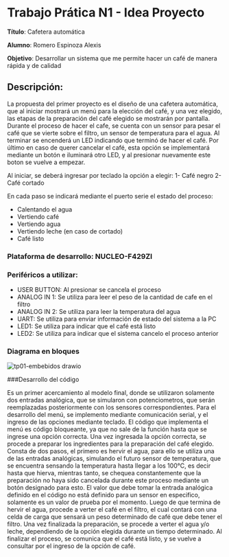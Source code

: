 # Trabajo Prática N1 - Idea Proyecto


**Título**: Cafetera automática

**Alumno**: Romero Espinoza Alexis

**Objetivo**: Desarrollar un sistema que me permite hacer un café de manera rápida y de calidad

## Descripción: 


La propuesta del primer proyecto es el diseño de una cafetera automática, que al iniciar mostrará un menú para la elección del café, y una vez elegido, las etapas de la preparación del café elegido se mostrarán por pantalla.
Durante el proceso de hacer el cafe, se cuenta con un sensor para pesar el café que se vierte sobre el filtro, un sensor de temperatura para el agua. Al terminar se encenderá un LED indicando que terminó de hacer el café.
 Por último en caso de querer cancelar el café, esta opción se implementará mediante un botón e iluminará otro LED, y al presionar nuevamente este boton se vuelve a empezar.

Al iniciar, se deberá ingresar por teclado la opción a elegir:
1- Café negro
2- Café cortado

En cada paso se indicará mediante el puerto serie el estado del proceso:
- Calentando el agua
- Vertiendo café
- Vertiendo agua
- Vertiendo leche (en caso de cortado)
- Café listo

### Plataforma de desarrollo: NUCLEO-F429ZI

### Periféricos a utilizar:

- USER BUTTON: Al presionar se cancela el proceso
- ANALOG IN 1: Se utiliza para leer el peso de la cantidad de cafe en el filtro
- ANALOG IN 2: Se utiliza para leer la temperatura del agua
- UART: Se utiliza para enviar información de estado del sistema a la PC
- LED1: Se utiliza para indicar que el café está listo
- LED2: Se utiliza para indicar que el sistema cancelo el proceso anterior


### Diagrama en bloques
  ![tp01-embebidos drawio](https://github.com/user-attachments/assets/736681c7-afa1-4870-8eff-f4d4d85f3bfb)

###Desarrollo del código

Es un primer acercamiento al modelo final, donde se utilizaron solamente dos entradas analógica, que se simularon con potenciometros, que serán reemplazadas posteriormente con los sensores correspondientes. Para el desarrollo del menú, se implemento mediante comunicación serial, y el ingreso de las opciones mediante teclado. El código que implementa el menú es código bloqueante, ya que no sale de la función hasta que se ingrese una opción correcta. Una vez ingresada la opción correcta, se procede a preparar los ingredientes para la preparación del café elegido. Consta de dos pasos, el primero es hervir el agua, para ello se utiliza una de las entradas analógicas, simulando el futuro sensor de temperatura, que se encuentra sensando la temperatura hasta llegar a los 100°C, es decir hasta que hierva, mientras tanto, se chequea constantemente que la preparación no haya sido cancelada durante este proceso mediante un botón designado para esto. El valor que debe tomar la entrada analógica definido en el código no está definido para un sensor en especifico, solamente es un valor de prueba por el momento.
Luego de que termina de hervir el agua, procede a verter el café en el filtro, el cual contará con una celda de carga que sensará un peso determinado de café que debe tener el filtro. Una vez finalizada la preparación, se procede a verter el agua y/o leche, dependiendo de la opción elegida durante un tiempo determinado. Al finalizar el proceso, se comunica que el café está listo, y se vuelve a consultar por el ingreso de la opción de café.

